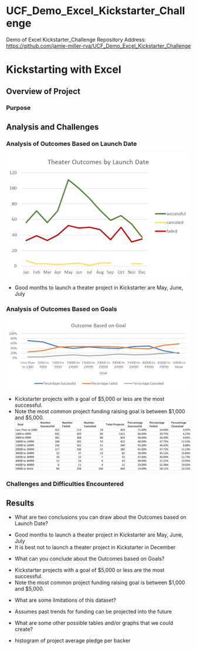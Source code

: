 # UCF_Demo_Excel_Kickstarter_Challenge
Demo of Excel Kickstarter_Challenge
Repository Address: https://github.com/jamie-miller-rva/UCF_Demo_Excel_Kickstarter_Challenge

# Kickstarting with Excel

## Overview of Project

### Purpose

## Analysis and Challenges

### Analysis of Outcomes Based on Launch Date
![Outcome Based on Launch Date](./Theater_Outcomes_by_Launch_Date.png)
* Good months to launch a theater project in Kickstarter are May, June, July

### Analysis of Outcomes Based on Goals
![Outcome Based on Goal](./Outcome_by_Goal.png)
* Kickstarter projects with a goal of $5,000 or less are the most successful.
* Note the most common project funding raising goal is between $1,000 and $5,000.
![Table of Outcome Based on Goal](./Table_Outcome_by_Goal.png)

### Challenges and Difficulties Encountered

## Results

- What are two conclusions you can draw about the Outcomes based on Launch Date?
* Good months to launch a theater project in Kickstarter are May, June, July
* It is best not to launch a theater project in Kickstarter in December

- What can you conclude about the Outcomes based on Goals?
* Kickstarter projects with a goal of $5,000 or less are the most successful.
* Note the most common project funding raising goal is between $1,000 and $5,000.

- What are some limitations of this dataset?
* Assumes past trends for funding can be projected into the future

- What are some other possible tables and/or graphs that we could create?
* histogram of project average pledge per backer
